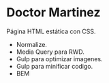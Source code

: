 # Doctor Martinez

Página HTML estática con CSS.

* Normalize.
* Media Query para RWD.
* Gulp para optimizar imagenes.
* Gulp para minificar codigo.
* BEM
